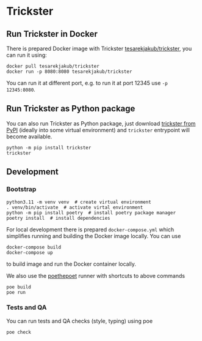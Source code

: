 # Trickster


## Run Trickster in Docker
There is prepared Docker image with Trickster [tesarekjakub/trickster](https://hub.docker.com/r/tesarekjakub/trickster), you can run it using:
```
docker pull tesarekjakub/trickster
docker run -p 8080:8080 tesarekjakub/trickster
```
You can run it at different port, e.g. to run it at port 12345 use `-p 12345:8080`.

## Run Trickster as Python package
You can also run Trickster as Python package, just download [trickster from PyPI](https://pypi.org/project/Trickster/) (ideally into some virtual environment) and `trickster` entrypoint will become available.
```
python -m pip install trickster
trickster
```

## Development
### Bootstrap
```
python3.11 -m venv venv  # create virtual environment
. venv/bin/activate  # activate virtal environment
python -m pip install poetry  # install poetry package manager
poetry install  # install dependencies
```
For local development there is prepared `docker-compose.yml` which simplifies running and building the Docker image locally.
You can use
```
docker-compose build
docker-compose up
```
to build image and run the Docker container locally.

We also use the [poethepoet](https://poethepoet.natn.io/) runner with shortcuts to above commands
```
poe build
poe run
```

### Tests and QA
You can run tests and QA checks (style, typing) using poe
```
poe check
```

